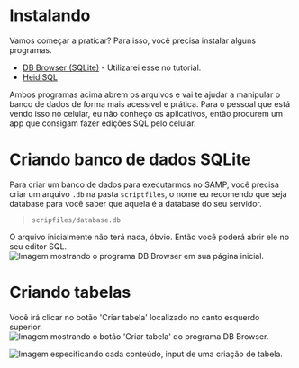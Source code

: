 # Instalando
Vamos começar a praticar? Para isso, você precisa instalar alguns programas.

- [DB Browser (SQLite)](https://sqlitebrowser.org/dl/) - Utilizarei esse no tutorial.
- [HeidiSQL](https://www.heidisql.com/download.php)

Ambos programas acima abrem os arquivos e vai te ajudar a manipular o banco de dados de forma mais acessível e prática. Para o pessoal que está vendo isso no celular, eu não conheço os aplicativos, então procurem um app que consigam fazer edições SQL pelo celular.

# Criando banco de dados SQLite
Para criar um banco de dados para executarmos no SAMP, você precisa criar um arquivo `.db` na pasta `scriptfiles`, o nome eu recomendo que seja database para você saber que aquela é a database do seu servidor.
> `scripfiles/database.db`

O arquivo inicialmente não terá nada, óbvio. Então você poderá abrir ele no seu editor SQL.
![Imagem mostrando o programa DB Browser em sua página inicial.](https://github.com/CarlinCV/sqlite-tutorial/blob/main/Imagens/image_1.png)

# Criando tabelas
Você irá clicar no botão 'Criar tabela' localizado no canto esquerdo superior.
![Imagem mostrando o botão 'Criar tabela' do programa DB Browser.](https://github.com/CarlinCV/sqlite-tutorial/blob/main/Imagens/image_2.png)

![Imagem especificando cada conteúdo, input de uma criação de tabela.](https://github.com/CarlinCV/sqlite-tutorial/blob/main/Imagens/image_3.png)